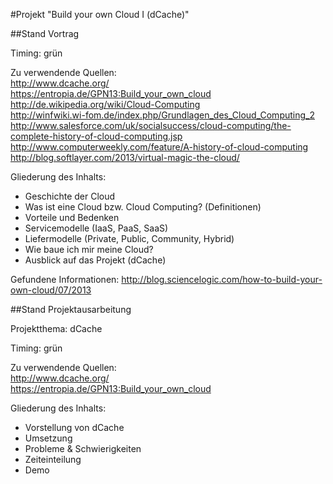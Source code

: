 #Projekt "Build your own Cloud I (dCache)"


##Stand Vortrag

Timing: grün

Zu verwendende Quellen:  
http://www.dcache.org/  
https://entropia.de/GPN13:Build_your_own_cloud  
http://de.wikipedia.org/wiki/Cloud-Computing  
http://winfwiki.wi-fom.de/index.php/Grundlagen_des_Cloud_Computing_2  
http://www.salesforce.com/uk/socialsuccess/cloud-computing/the-complete-history-of-cloud-computing.jsp  
http://www.computerweekly.com/feature/A-history-of-cloud-computing  
http://blog.softlayer.com/2013/virtual-magic-the-cloud/  

Gliederung des Inhalts:
- Geschichte der Cloud
- Was ist eine Cloud bzw. Cloud Computing? (Definitionen)
- Vorteile und Bedenken
- Servicemodelle (IaaS, PaaS, SaaS)
- Liefermodelle (Private, Public, Community, Hybrid)
- Wie baue ich mir meine Cloud?
- Ausblick auf das Projekt (dCache)


Gefundene Informationen:
http://blog.sciencelogic.com/how-to-build-your-own-cloud/07/2013  



##Stand Projektausarbeitung

Projektthema: dCache

Timing: grün

Zu verwendende Quellen:  
http://www.dcache.org/   
https://entropia.de/GPN13:Build_your_own_cloud

Gliederung des Inhalts:
- Vorstellung von dCache
- Umsetzung
- Probleme & Schwierigkeiten
- Zeiteinteilung
- Demo

